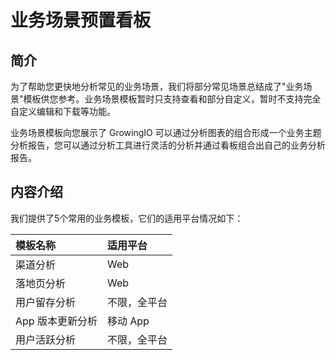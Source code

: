 # 业务场景预置看板

## 简介 <a id="jian-jie"></a>

为了帮助您更快地分析常见的业务场景，我们将部分常见场景总结成了"业务场景"模板供您参考。业务场景模板暂时只支持查看和部分自定义，暂时不支持完全自定义编辑和下载等功能。

业务场景模板向您展示了 GrowingIO 可以通过分析图表的组合形成一个业务主题分析报告，您可以通过分析工具进行灵活的分析并通过看板组合出自己的业务分析报告。

## 内容介绍 <a id="nei-rong-jie-shao"></a>

我们提供了5个常用的业务模板，它们的适用平台情况如下：

| **模板名称** | **适用平台** |
| :--- | :--- |
| 渠道分析 | Web |
| 落地页分析 | Web |
| 用户留存分析 | 不限，全平台 |
| App 版本更新分析 | 移动 App |
| 用户活跃分析 | 不限，全平台 |

